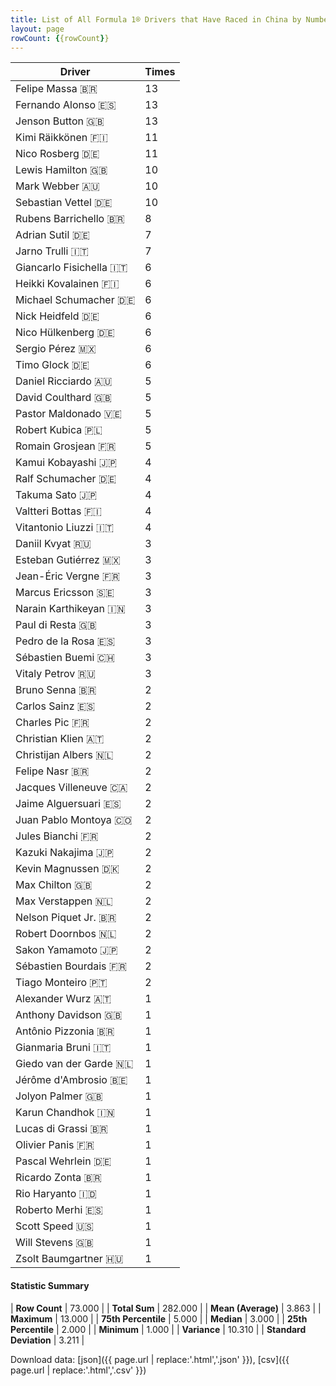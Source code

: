 ```yaml
---
title: List of All Formula 1® Drivers that Have Raced in China by Number of Times
layout: page
rowCount: {{rowCount}}
---
```


| Driver | Times |
|--|--|
| Felipe Massa 🇧🇷 | 13 |
| Fernando Alonso 🇪🇸 | 13 |
| Jenson Button 🇬🇧 | 13 |
| Kimi Räikkönen 🇫🇮 | 11 |
| Nico Rosberg 🇩🇪 | 11 |
| Lewis Hamilton 🇬🇧 | 10 |
| Mark Webber 🇦🇺 | 10 |
| Sebastian Vettel 🇩🇪 | 10 |
| Rubens Barrichello 🇧🇷 | 8 |
| Adrian Sutil 🇩🇪 | 7 |
| Jarno Trulli 🇮🇹 | 7 |
| Giancarlo Fisichella 🇮🇹 | 6 |
| Heikki Kovalainen 🇫🇮 | 6 |
| Michael Schumacher 🇩🇪 | 6 |
| Nick Heidfeld 🇩🇪 | 6 |
| Nico Hülkenberg 🇩🇪 | 6 |
| Sergio Pérez 🇲🇽 | 6 |
| Timo Glock 🇩🇪 | 6 |
| Daniel Ricciardo 🇦🇺 | 5 |
| David Coulthard 🇬🇧 | 5 |
| Pastor Maldonado 🇻🇪 | 5 |
| Robert Kubica 🇵🇱 | 5 |
| Romain Grosjean 🇫🇷 | 5 |
| Kamui Kobayashi 🇯🇵 | 4 |
| Ralf Schumacher 🇩🇪 | 4 |
| Takuma Sato 🇯🇵 | 4 |
| Valtteri Bottas 🇫🇮 | 4 |
| Vitantonio Liuzzi 🇮🇹 | 4 |
| Daniil Kvyat 🇷🇺 | 3 |
| Esteban Gutiérrez 🇲🇽 | 3 |
| Jean-Éric Vergne 🇫🇷 | 3 |
| Marcus Ericsson 🇸🇪 | 3 |
| Narain Karthikeyan 🇮🇳 | 3 |
| Paul di Resta 🇬🇧 | 3 |
| Pedro de la Rosa 🇪🇸 | 3 |
| Sébastien Buemi 🇨🇭 | 3 |
| Vitaly Petrov 🇷🇺 | 3 |
| Bruno Senna 🇧🇷 | 2 |
| Carlos Sainz 🇪🇸 | 2 |
| Charles Pic 🇫🇷 | 2 |
| Christian Klien 🇦🇹 | 2 |
| Christijan Albers 🇳🇱 | 2 |
| Felipe Nasr 🇧🇷 | 2 |
| Jacques Villeneuve 🇨🇦 | 2 |
| Jaime Alguersuari 🇪🇸 | 2 |
| Juan Pablo Montoya 🇨🇴 | 2 |
| Jules Bianchi 🇫🇷 | 2 |
| Kazuki Nakajima 🇯🇵 | 2 |
| Kevin Magnussen 🇩🇰 | 2 |
| Max Chilton 🇬🇧 | 2 |
| Max Verstappen 🇳🇱 | 2 |
| Nelson Piquet Jr. 🇧🇷 | 2 |
| Robert Doornbos 🇳🇱 | 2 |
| Sakon Yamamoto 🇯🇵 | 2 |
| Sébastien Bourdais 🇫🇷 | 2 |
| Tiago Monteiro 🇵🇹 | 2 |
| Alexander Wurz 🇦🇹 | 1 |
| Anthony Davidson 🇬🇧 | 1 |
| Antônio Pizzonia 🇧🇷 | 1 |
| Gianmaria Bruni 🇮🇹 | 1 |
| Giedo van der Garde 🇳🇱 | 1 |
| Jérôme d'Ambrosio 🇧🇪 | 1 |
| Jolyon Palmer 🇬🇧 | 1 |
| Karun Chandhok 🇮🇳 | 1 |
| Lucas di Grassi 🇧🇷 | 1 |
| Olivier Panis 🇫🇷 | 1 |
| Pascal Wehrlein 🇩🇪 | 1 |
| Ricardo Zonta 🇧🇷 | 1 |
| Rio Haryanto 🇮🇩 | 1 |
| Roberto Merhi 🇪🇸 | 1 |
| Scott Speed 🇺🇸 | 1 |
| Will Stevens 🇬🇧 | 1 |
| Zsolt Baumgartner 🇭🇺 | 1 |

#### Statistic Summary

| **Row Count** | 73.000 |
| **Total Sum** | 282.000 |
| **Mean (Average)** | 3.863 |
| **Maximum** | 13.000 |
| **75th Percentile** | 5.000 |
| **Median** | 3.000 |
| **25th Percentile** | 2.000 |
| **Minimum** | 1.000 |
| **Variance** | 10.310 |
| **Standard Deviation** | 3.211 |

Download data: [json]({{ page.url | replace:'.html','.json' }}), [csv]({{ page.url | replace:'.html','.csv' }})
